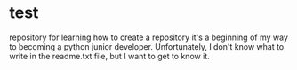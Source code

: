 # test
repository for learning how to create a repository
 it's a beginning of my way to becoming a python junior developer. Unfortunately, I don't know what to write in the readme.txt file, but I want to get to know it.

